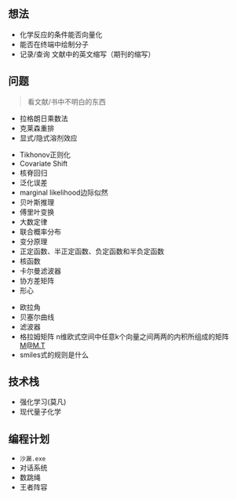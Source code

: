 ## 想法
- 化学反应的条件能否向量化
- 能否在终端中绘制分子
- 记录/查询 文献中的英文缩写（期刊的缩写）

## 问题
> 看文献/书中不明白的东西

- 拉格朗日乘数法
- 克莱森重排
- 显式/隐式溶剂效应
<!-- - 奥卡姆剃刀原理  “如无必要，勿增实体”，即“简单有效原理”。 -->
- Tikhonov正则化
- Covariate Shift
- 核脊回归
- 泛化误差
- marginal likelihood边际似然
- 贝叶斯推理
- 傅里叶变换
- 大数定律
- 联合概率分布
- 变分原理
- 正定函数、半正定函数、负定函数和半负定函数
- 核函数
- 卡尔曼滤波器
- 协方差矩阵
- 形心
<!-- - 阿伦尼乌斯公式 用来描述 化学反应速率随温度变化的经验公式 -->
<!-- - 复变函数 complex function 以复数作为自变量和因变量的函数 -->
- 欧拉角
- 贝塞尔曲线
- 滤波器
- 格拉姆矩阵 n维欧式空间中任意k个向量之间两两的内积所组成的矩阵 M@M.T
- smiles式的规则是什么



## 技术栈
- 强化学习(莫凡)
- 现代量子化学

## 编程计划
- `沙漏.exe`
- 对话系统
- 数跳绳
- 王者阵容







